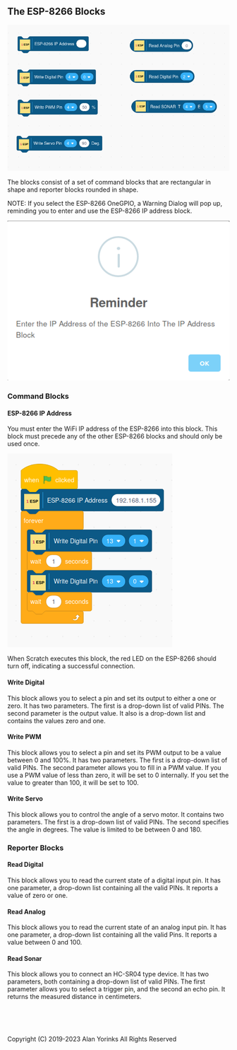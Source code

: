 ## The ESP-8266 Blocks

![](./images/esp_blocks.png)

The blocks consist of a set of command blocks that are rectangular in
shape and reporter blocks rounded in shape.

NOTE: If you select the ESP-8266 OneGPIO, a Warning Dialog will pop up,
reminding you to enter and use the ESP-8266 IP address block. 

![](./images/warning.png)


### Command Blocks

#### ESP-8266 IP Address
You must enter the WiFi IP address of the ESP-8266 into this block. This
block must precede any of the other ESP-8266 blocks and should only be
used once.

![](./images/esp_ip.png)

When Scratch executes this block, the red LED on the ESP-8266 should
turn off, indicating a successful connection.

#### Write Digital
This block allows you to select a pin and set its output to either a one
or zero. It has two parameters. The first is a drop-down list of valid
PINs. The second parameter is the output value.
It also is a drop-down list and contains the values zero and one.

#### Write PWM
This block allows you to select a pin and set its PWM output to be a
value between 0 and 100%. It has two parameters. The first is a
drop-down list of valid PINs. The second parameter allows you to fill in
a PWM value. If you use a PWM value of less than zero, it will be set to
0 internally. If you set the value to greater than 100, it will be set
to 100.

#### Write Servo
This block allows you to control the angle of a servo motor. It contains
two parameters. The first is a
drop-down list of valid PINs. The second specifies
the angle in degrees. The value is limited to be between 0 and 180.

### Reporter Blocks

#### Read Digital
This block allows you to read the current state of a digital input pin.
It has one parameter, a drop-down list containing all the valid PINs. It
reports a value of zero or one.

#### Read Analog
This block allows you to read the current state of an analog input pin.
It has one parameter, a drop-down list containing all the valid Pins. It
reports a value between 0 and 100.

#### Read Sonar
This block allows you to connect an HC-SR04 type device. It has two
parameters, both containing a drop-down list of valid PINs. The
first parameter allows you to select a trigger pin, and the second an
echo pin. It returns the measured distance in centimeters.

<br> <br> <br>


Copyright (C) 2019-2023 Alan Yorinks All Rights Reserved
